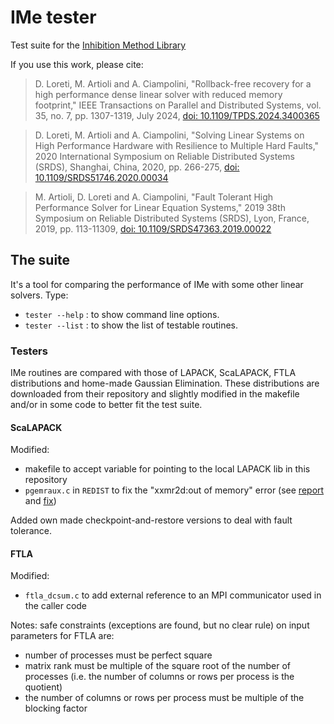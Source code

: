 # IMe tester
Test suite for the [Inhibition Method Library](https://github.com/Reference-IMe/ime-lib)

If you use this work, please cite:
> D. Loreti, M. Artioli and A. Ciampolini, "Rollback-free recovery for a high performance dense linear solver with reduced memory footprint," IEEE Transactions on Parallel and Distributed Systems, vol. 35, no. 7, pp. 1307-1319, July 2024, [doi: 10.1109/TPDS.2024.3400365](https://doi.org/10.1109/TPDS.2024.3400365)

> D. Loreti, M. Artioli and A. Ciampolini, "Solving Linear Systems on High Performance Hardware with Resilience to Multiple Hard Faults," 2020 International Symposium on Reliable Distributed Systems (SRDS), Shanghai, China, 2020, pp. 266-275, [doi: 10.1109/SRDS51746.2020.00034](https://dx.doi.org/10.1109/SRDS51746.2020.00034)

> M. Artioli, D. Loreti and A. Ciampolini, "Fault Tolerant High Performance Solver for Linear Equation Systems," 2019 38th Symposium on Reliable Distributed Systems (SRDS), Lyon, France, 2019, pp. 113-11309, [doi: 10.1109/SRDS47363.2019.00022](https://doi.org/10.1109/SRDS47363.2019.00022)

## The suite
It's a tool for comparing the performance of IMe with some other linear solvers.
Type:
- `tester --help`	: to show command line options.
- `tester --list` : to show the list of testable routines.

### Testers
IMe routines are compared with those of LAPACK, ScaLAPACK, FTLA distributions and home-made Gaussian Elimination.
These distributions are downloaded from their repository and slightly modified in the makefile and/or in some code to better fit the test suite.

#### ScaLAPACK
Modified:
- makefile to accept variable for pointing to the local LAPACK lib in this repository
- `pgemraux.c` in `REDIST` to fix the "xxmr2d:out of memory" error (see [report](https://software.intel.com/en-us/forums/intel-math-kernel-library/topic/286499) and [fix](http://icl.cs.utk.edu/lapack-forum/viewtopic.php?f=2&t=465&p=1537&hilit=xxmr2d#p1537))

Added own made checkpoint-and-restore versions to deal with fault tolerance.

#### FTLA
Modified:
- `ftla_dcsum.c` to add external reference to an MPI communicator used in the caller code

Notes: safe constraints (exceptions are found, but no clear rule) on input parameters for FTLA are:
 - number of processes must be perfect square
 - matrix rank must be multiple of the square root of the number of processes (i.e. the number of columns or rows per process is the quotient)
 - the number of columns or rows per process must be multiple of the blocking factor
 
